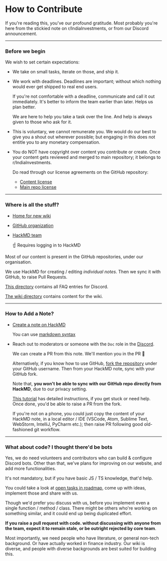 # How to Contribute

If you're reading this, you've our profound gratitude. Most probably you're here from the stickied note on r/IndiaInvestments, or from our Discord announcement.

----

### Before we begin

We wish to set certain expectations:

- We take on small tasks, iterate on those, and ship it.

- We work with deadlines. Deadlines are important; without which nothing would ever get shipped to real end users.

  If you're not comfortable with a deadline, communicate and call it out immediately. It's better to inform the team earlier than later. Helps us plan better.

  We are here to help you take a task over the line. And help is always given to those who ask for it.

- This is voluntary, we cannot remunerate you. We would do our best to give you a shout out wherever possible; but engaging in this does not entitle you to any monetary compensation.

- You do NOT have copyright over content you contribute or create. Once your content gets reviewed and merged to main repository; it belongs to r/IndiaInvestments.

   Do read through our license agreements on the GitHub repository:

    - [Content license](https://github.com/indiainvestments/indiainvestments.github.io/blob/main/content/LICENSE)
    - [Main repo license](https://github.com/indiainvestments/indiainvestments.github.io/blob/main/LICENSE)
   
---

### Where is all the stuff?

- [Home for new wiki](https://indiainvestments.github.io/)

- [GitHub organization](https://github.com/indiainvestments)

- [HackMD team](https://hackmd.io/team/indiainvestments)

  :point_up: Requires logging in to HackMD
  
 
Most of our content is present in the GitHub repositories, under our organisation.

We use HackMD for creating / editing _individual notes_. Then we sync it with GitHub, to raise Pull Requests.

[This directory](https://github.com/indiainvestments/indiainvestments.github.io/tree/main/content/en/faqs) contains all FAQ entries for Discord.

[The wiki directory](https://github.com/indiainvestments/indiainvestments.github.io/tree/main/content/en/wiki) contains content for the wiki.

---


### How to Add a Note?

- [Create a note on HackMD](https://hackmd.io/new)

  You can use [markdown syntax](https://hackmd.io/c/codimd-documentation/%2F%40codimd%2Fmarkdown-syntax)
  
- Reach out to moderators or someone with the `Doc` role in the [Discord](https://discord.gg/hqBNg4u).

   We can create a PR from this note. We'll mention you in the PR :100: 

   Alternatively, if you know how to use GitHub, [fork the repository](https://github.com/indiainvestments/indiainvestments.github.io) under your GitHub username. Then from your HackMD note, sync with your GitHub fork.

  Note that, **you won't be able to sync with our GitHub repo directly from HackMD**, due to our privacy setting.

   [This tutorial](https://hackmd.io/c/tutorials/%2Fs%2Flink-with-github) has detailed instructions, if you get stuck or need help. Once done, you'd be able to raise a PR from the fork.

  If you're not on a phone, you could just copy the content of your HackMD note, in a local editor / IDE (VSCode, Atom, Sublime Text, WebStorm, IntelliJ, PyCharm etc.); then raise PR following good old-fashioned git workflow.
  
---

### What about code? I thought there'd be bots

Yes, we do need volunteers and contributors who can build & configure Discord bots. Other than that, we've plans for improving on our website, and add more functionalities.

It's not mandatory, but if you have basic JS / TS knowledge, that'd help.

You could take a look at [open tasks in roadmap](https://github.com/indiainvestments/roadmap/issues), come up with ideas, implement those and share with us.

Though we'd prefer you discuss with us, before you implement even a single function / method / class. There might be others who're working on something similar, and it could end up being duplicated effort.

**If you raise a pull request with code. without discussing with anyone from the team, expect it to remain stale, or be outright rejected by core team**.

Most importantly, we need people who have literature, or general non-tech background. Or have actually worked in finance industry. Our wiki is diverse, and people with diverse backgrounds are best suited for building this.

